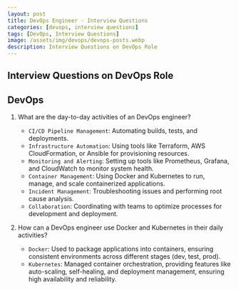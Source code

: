 ```yaml
---
layout: post
title: DevOps Engineer - Interview Questions
categories: [devops, interview questions]
tags: [DevOps, Interview Questions]
image: /assets/img/devops/devops-posts.webp
description: Interview Questions on DevOps Role
---
```


## Interview Questions on DevOps Role

## DevOps

1. What are the day-to-day activities of an DevOps engineer? 

    - `CI/CD Pipeline Management`: Automating builds, tests, and deployments. 
    - `Infrastructure Automation`: Using tools like Terraform, AWS CloudFormation, or Ansible for provisioning resources. 
    - `Monitoring and Alerting`: Setting up tools like Prometheus, Grafana, and CloudWatch to monitor system health. 
    - `Container Management`: Using Docker and Kubernetes to run, manage, and scale containerized applications. 
    - `Incident Management`: Troubleshooting issues and performing root cause analysis. 
    - `Collaboration`: Coordinating with teams to optimize processes for development and deployment. 

2. How can a DevOps engineer use Docker and Kubernetes in their daily activities?

    - `Docker`: Used to package applications into containers, ensuring consistent environments across different stages (dev, test, prod). 
    - `Kubernetes`: Managed container orchestration, providing features like auto-scaling, self-healing, and deployment management, ensuring high availability and reliability.
